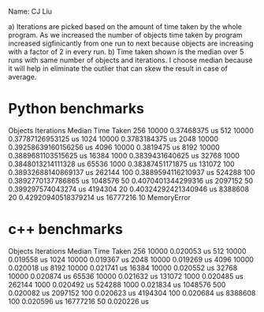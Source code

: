 Name: CJ Liu

a) Iterations are picked based on the amount of time taken by the whole program. As we increased the number of objects time taken by program increased sigfinicantly from one run to next because objects are increasing with a factor of 2 in every run.
b) Time taken shown is the median over 5 runs with same number of objects and iterations. I choose median because it will help in eliminate the outlier that can skew the result in case of average.

Python benchmarks
=================
Objects              Iterations             Median Time Taken 
256                    10000                  0.37468375 us
512                    10000                  0.37787126953125 us
1024                   10000                  0.3783184375 us
2048                   10000                  0.39258639160156256 us
4096                   10000                  0.3819475 us
8192                   10000                  0.3889681103515625 us
16384                  1000                   0.3839431640625 us
32768                  1000                   0.3848013214111328 us
65536                  1000                   0.38387451171875 us
131072                 100                    0.38932688140869137 us
262144                 100                    0.3889594116210937 us
524288                 100                    0.3892770137786865 us
1048576                50                     0.4070401344299316 us
2097152                50                     0.399297574043274 us
4194304                20                     0.40324292421340946 us
8388608                20                     0.42920940518379214 us
16777216               10                     MemoryError

c++ benchmarks 
==============
Objects              Iterations             Median Time Taken 
256                    10000                  0.020053 us
512                    10000                  0.019558 us
1024                   10000                  0.019367 us
2048                   10000                  0.019269 us
4096                   10000                  0.020018 us
8192                   10000                  0.021741 us
16384                  10000                  0.020552 us
32768                  10000                  0.020874 us
65536                  10000                  0.021632 us
131072                 1000                   0.020485 us
262144                 1000                   0.020492 us
524288                 1000                   0.021834 us
1048576                500                    0.020082 us
2097152                100                    0.020623 us
4194304                100                    0.020684 us
8388608                100                    0.020596 us
16777216               50                     0.020226 us
